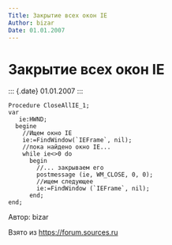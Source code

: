 ```yaml
---
Title: Закрытие всех окон IE
Author: bizar
Date: 01.01.2007
---
```



Закрытие всех окон IE
=====================

::: {.date}
01.01.2007
:::

    Procedure CloseAllIE_1;
    var
       ie:HWND;
      begine
        //Ищем окно IE
        ie:=FindWindow(`IEFrame`, nil);
        //пока найдено окно IE...
        while ie<>0 do
          begin
            //... закрываем его
            postmessage (ie, WM_CLOSE, 0, 0);
            //ищем следующее
            ie:=FindWindow (`IEFrame`, nil);
          end;
    end;

Автор: bizar

Взято из <https://forum.sources.ru>
